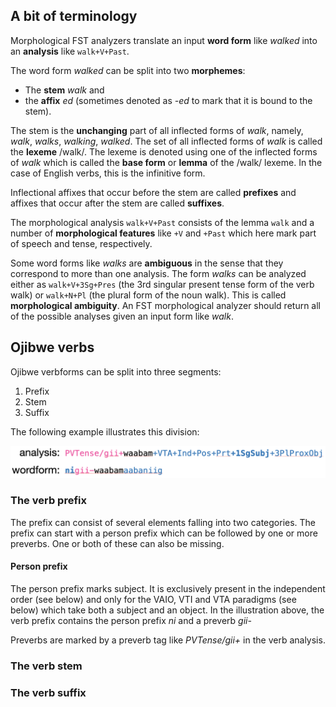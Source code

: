 ## A bit of terminology

Morphological FST analyzers translate an input **word form** like *walked* into an **analysis** like `walk+V+Past`. 

The word form *walked* can be split into two **morphemes**: 

* The **stem** *walk* and
* the **affix** *ed* (sometimes denoted as *-ed* to mark that it is bound to the stem).

The stem is the **unchanging** part of all inflected forms of *walk*, namely, *walk*, *walks*, *walking*, *walked*. The set of all inflected forms of *walk* is called the **lexeme** /walk/. The lexeme is denoted using one of the inflected forms of *walk* which is called the **base form** or **lemma** of the /walk/ lexeme. In the case of English verbs, this is the infinitive form.   

Inflectional affixes that occur before the stem are called **prefixes** and affixes that occur after the stem are called **suffixes**.

The morphological analysis `walk+V+Past` consists of the lemma `walk` and a number of **morphological features** like `+V` and `+Past` which here mark part of speech and tense, respectively.

Some word forms like *walks* are **ambiguous** in the sense that they correspond to more than one analysis. The form *walks* can be analyzed either as `walk+V+3Sg+Pres` (the 3rd singular present tense form of the verb walk) or `walk+N+Pl` (the plural form of the noun walk). This is called **morphological ambiguity**. An FST morphological analyzer should return all of the possible analyses given an input form like *walk*. 

## Ojibwe verbs

Ojibwe verbforms can be split into three segments:

1. Prefix
2. Stem
3. Suffix

The following example illustrates this division:

![Ojibwe verb](word.png)

### The verb prefix

The prefix can consist of several elements falling into two categories. The prefix can start with a person prefix which can be followed by one or more preverbs. One or both of these can also be missing.

#### Person prefix

The person prefix marks subject. It is exclusively present in the independent order (see below) and only for the VAIO, VTI and VTA paradigms (see below) which take both a subject and an object. In the illustration above, the verb prefix contains the person prefix *ni* and a preverb *gii-*

Preverbs are marked by a preverb tag like *PVTense/gii+* in the verb analysis. 

### The verb stem

### The verb suffix
